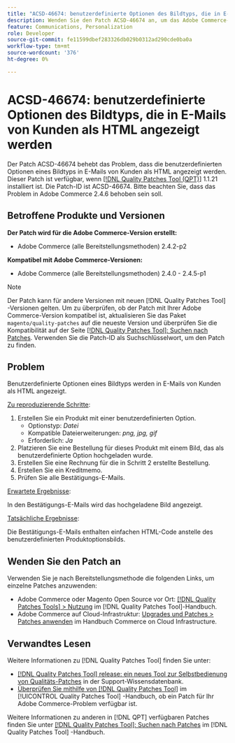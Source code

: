 ```yaml
---
title: "ACSD-46674: benutzerdefinierte Optionen des Bildtyps, die in E-Mails von Kunden als HTML angezeigt werden"
description: Wenden Sie den Patch ACSD-46674 an, um das Adobe Commerce-Problem zu beheben, bei dem benutzerdefinierte Optionen des Bildtyps in E-Mails von Kunden als HTML angezeigt wurden.
feature: Communications, Personalization
role: Developer
source-git-commit: fe11599dbef283326db029b0312ad290cde0ba0a
workflow-type: tm+mt
source-wordcount: '376'
ht-degree: 0%

---
```


# ACSD-46674: benutzerdefinierte Optionen des Bildtyps, die in E-Mails von Kunden als HTML angezeigt werden

Der Patch ACSD-46674 behebt das Problem, dass die benutzerdefinierten Optionen eines Bildtyps in E-Mails von Kunden als HTML angezeigt werden. Dieser Patch ist verfügbar, wenn [[!DNL Quality Patches Tool (QPT)]](https://experienceleague.adobe.com/en/docs/commerce-knowledge-base/kb/announcements/commerce-announcements/magento-quality-patches-released-new-tool-to-self-serve-quality-patches) 1.1.21 installiert ist. Die Patch-ID ist ACSD-46674. Bitte beachten Sie, dass das Problem in Adobe Commerce 2.4.6 behoben sein soll.

## Betroffene Produkte und Versionen

**Der Patch wird für die Adobe Commerce-Version erstellt:**

* Adobe Commerce (alle Bereitstellungsmethoden) 2.4.2-p2

**Kompatibel mit Adobe Commerce-Versionen:**

* Adobe Commerce (alle Bereitstellungsmethoden) 2.4.0 - 2.4.5-p1

>[!NOTE]
>
>Der Patch kann für andere Versionen mit neuen [!DNL Quality Patches Tool] -Versionen gelten. Um zu überprüfen, ob der Patch mit Ihrer Adobe Commerce-Version kompatibel ist, aktualisieren Sie das Paket `magento/quality-patches` auf die neueste Version und überprüfen Sie die Kompatibilität auf der Seite [[!DNL Quality Patches Tool]: Suchen nach Patches](https://experienceleague.adobe.com/tools/commerce-quality-patches/index.html). Verwenden Sie die Patch-ID als Suchschlüsselwort, um den Patch zu finden.

## Problem

Benutzerdefinierte Optionen eines Bildtyps werden in E-Mails von Kunden als HTML angezeigt.

<u>Zu reproduzierende Schritte</u>:

1. Erstellen Sie ein Produkt mit einer benutzerdefinierten Option.
   * Optionstyp: *Datei*
   * Kompatible Dateierweiterungen: *png, jpg, gif*
   * Erforderlich: *Ja*
1. Platzieren Sie eine Bestellung für dieses Produkt mit einem Bild, das als benutzerdefinierte Option hochgeladen wurde.
1. Erstellen Sie eine Rechnung für die in Schritt 2 erstellte Bestellung.
1. Erstellen Sie ein Kreditmemo.
1. Prüfen Sie alle Bestätigungs-E-Mails.

<u>Erwartete Ergebnisse</u>:

In den Bestätigungs-E-Mails wird das hochgeladene Bild angezeigt.

<u>Tatsächliche Ergebnisse</u>:

Die Bestätigungs-E-Mails enthalten einfachen HTML-Code anstelle des benutzerdefinierten Produktoptionsbilds.

## Wenden Sie den Patch an

Verwenden Sie je nach Bereitstellungsmethode die folgenden Links, um einzelne Patches anzuwenden:

* Adobe Commerce oder Magento Open Source vor Ort: [[!DNL Quality Patches Tools] > Nutzung](/help/tools/quality-patches-tool/usage.md) im [!DNL Quality Patches Tool]-Handbuch.
* Adobe Commerce auf Cloud-Infrastruktur: [Upgrades und Patches > Patches anwenden](https://experienceleague.adobe.com/docs/commerce-cloud-service/user-guide/develop/upgrade/apply-patches.html) im Handbuch Commerce on Cloud Infrastructure.

## Verwandtes Lesen

Weitere Informationen zu [!DNL Quality Patches Tool] finden Sie unter:

* [[!DNL Quality Patches Tool] release: ein neues Tool zur Selbstbedienung von Qualitäts-Patches](https://experienceleague.adobe.com/en/docs/commerce-knowledge-base/kb/announcements/commerce-announcements/magento-quality-patches-released-new-tool-to-self-serve-quality-patches) in der Support-Wissensdatenbank.
* [Überprüfen Sie mithilfe von  [!DNL Quality Patches Tool]](/help/tools/quality-patches-tool/patches-available-in-qpt/check-patch-for-magento-issue-with-magento-quality-patches.md) im [!UICONTROL Quality Patches Tool] -Handbuch, ob ein Patch für Ihr Adobe Commerce-Problem verfügbar ist.


Weitere Informationen zu anderen in [!DNL QPT] verfügbaren Patches finden Sie unter [[!DNL Quality Patches Tool]: Suchen nach Patches](https://experienceleague.adobe.com/tools/commerce-quality-patches/index.html) im [!DNL Quality Patches Tool] -Handbuch.
